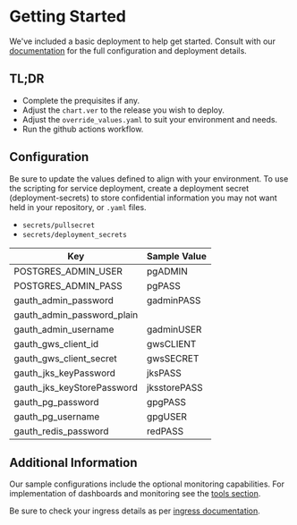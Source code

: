 # Getting Started
We've included a basic deployment to help get started.
Consult with our [documentation](https://all.docs.genesys.com/AUTH/Current/AuthPEGuide/Overview) for the full configuration and deployment details.

## TL;DR
- Complete the prequisites if any.
- Adjust the `chart.ver` to the release you wish to deploy.
- Adjust the `override_values.yaml` to suit your environment and needs.
- Run the github actions workflow.

## Configuration

Be sure to update the values defined to align with your environment.
To use the scripting for service deployment, create a deployment secret (deployment-secrets) to store confidential information you may not want held in your repository, or `.yaml` files. 

- `secrets/pullsecret`
- `secrets/deployment_secrets`

|Key|Sample Value|
|-|-|
POSTGRES_ADMIN_USER|pgADMIN
POSTGRES_ADMIN_PASS|pgPASS
gauth_admin_password|gadminPASS
gauth_admin_password_plain|
gauth_admin_username|gadminUSER
gauth_gws_client_id|gwsCLIENT
gauth_gws_client_secret|gwsSECRET
gauth_jks_keyPassword|jksPASS
gauth_jks_keyStorePassword|jksstorePASS
gauth_pg_password|gpgPASS
gauth_pg_username|gpgUSER
gauth_redis_password|redPASS

## Additional Information

Our sample configurations include the optional monitoring capabilities. For implementation of dashboards and monitoring see the [tools section](/tools).

Be sure to check your ingress details as per [ingress documentation](/doc/ingress.md).
